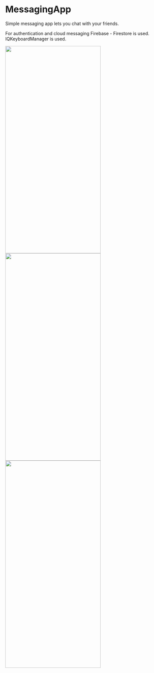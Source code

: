 # MessagingApp
Simple messaging app lets you chat with your friends. 

For authentication and cloud messaging Firebase - Firestore is used. IQKeyboardManager is used.

<img src="https://user-images.githubusercontent.com/64470656/149469846-81f766e4-480e-4d4d-8240-49dffc3fc0c1.png" width="300" height="650">     <img src="https://user-images.githubusercontent.com/64470656/149469857-a00e8ec5-471a-4a3c-9fbb-69ebf33d9e47.png" width="300" height="650">     <img src="https://user-images.githubusercontent.com/64470656/149469864-f681ea71-d0a0-45c0-b63b-05873095649a.png" width="300" height="650">
